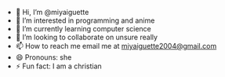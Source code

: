 - 👋 Hi, I’m @miyaiguette
- 👀 I’m interested in programming and  anime 
- 🌱 I’m currently learning computer science
- 💞️ I’m looking to collaborate on unsure really
- 📫 How to reach me email me at miyaiguette2004@gmail.com
- 😄 Pronouns: she
- ⚡ Fun fact: I am a christian

<!---
miyaiguette/miyaiguette is a ✨ special ✨ repository because its `README.md` (this file) appears on your GitHub profile.
You can click the Preview link to take a look at your changes.
--->
